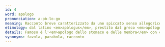 ```yaml
---
id: 4
word: apologo
pronunciation: a-pò-lo-go
meaning: Racconto breve caratterizzato da uno spiccato senso allegorico che normalmente si prefigge un fine etico e pedagogico
etimology: dal latino <em>apòlogus</em>, prestito dal greco <em>apólogos</em> ("racconto", "narrazione"), composto da <em>apó</em> ("da") e <em>lógos</em> ("discorso")
details: Famoso è l'<em>apologo dello stomaco e delle membra</em> con cui il patrizio <strong>Menenio Agrippa</strong> avrebbe convinto i plebei a porre termine alla secessione sul Monte Sacro (colle Aventino). Altro apologo fondamentale è quello presente nellopera di Baudelaire <em>L'Albatro</em> dove il maestoso uccello simboleggia il poeta veggente. Anche Einstein si servi di un apologo per spiegare gli effetti del viaggio a velocità prossime a quelle della luce.
synonyms: favola, parabola, racconto
---
```

